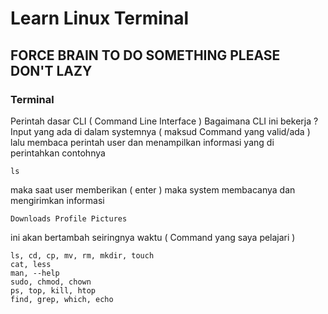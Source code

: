 # Learn Linux Terminal
 ## FORCE BRAIN TO DO SOMETHING PLEASE DON'T LAZY
 ### Terminal
  Perintah dasar CLI ( Command Line Interface )
  Bagaimana CLI ini bekerja ? Input yang ada di dalam systemnya ( maksud Command yang valid/ada ) lalu membaca perintah user dan menampilkan informasi yang di perintahkan
  contohnya
  ```
  ls
  ```
 maka saat user memberikan ( enter ) maka system membacanya dan mengirimkan informasi
  ```
  Downloads Profile Pictures
  ```
  ini akan bertambah seiringnya waktu ( Command yang saya pelajari )
  
  ```
  ls, cd, cp, mv, rm, mkdir, touch
  cat, less
  man, --help
  sudo, chmod, chown
  ps, top, kill, htop
  find, grep, which, echo 
  ```
 
